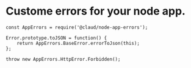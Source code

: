# Custome errors for your node app.


    const AppErrors = require('@claud/node-app-errors');
    
    Error.prototype.toJSON = function() {
        return AppErrors.BaseError.errorToJson(this);
    };
    
    throw new AppErrors.HttpError.Forbidden();